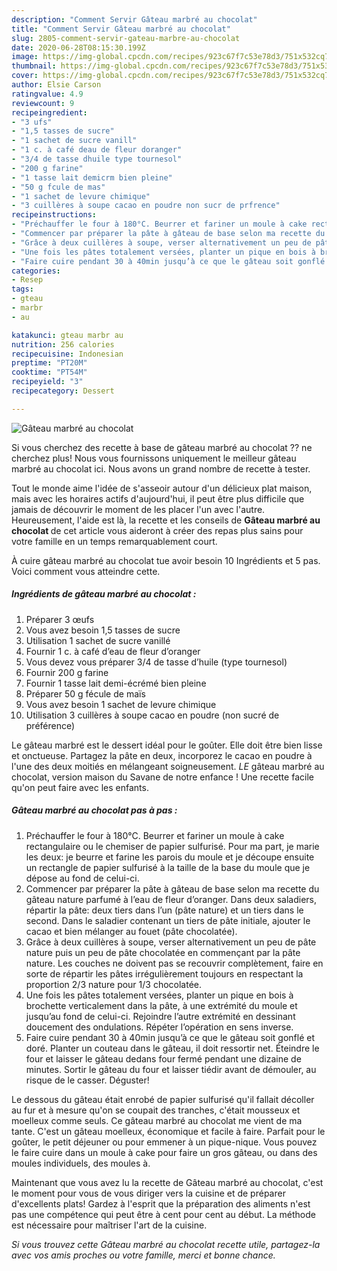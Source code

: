 ```yaml
---
description: "Comment Servir Gâteau marbré au chocolat"
title: "Comment Servir Gâteau marbré au chocolat"
slug: 2805-comment-servir-gateau-marbre-au-chocolat
date: 2020-06-28T08:15:30.199Z
image: https://img-global.cpcdn.com/recipes/923c67f7c53e78d3/751x532cq70/gateau-marbre-au-chocolat-photo-principale-de-la-recette.jpg
thumbnail: https://img-global.cpcdn.com/recipes/923c67f7c53e78d3/751x532cq70/gateau-marbre-au-chocolat-photo-principale-de-la-recette.jpg
cover: https://img-global.cpcdn.com/recipes/923c67f7c53e78d3/751x532cq70/gateau-marbre-au-chocolat-photo-principale-de-la-recette.jpg
author: Elsie Carson
ratingvalue: 4.9
reviewcount: 9
recipeingredient:
- "3 ufs"
- "1,5 tasses de sucre"
- "1 sachet de sucre vanill"
- "1 c. à café deau de fleur doranger"
- "3/4 de tasse dhuile type tournesol"
- "200 g farine"
- "1 tasse lait demicrm bien pleine"
- "50 g fcule de mas"
- "1 sachet de levure chimique"
- "3 cuillères à soupe cacao en poudre non sucr de prfrence"
recipeinstructions:
- "Préchauffer le four à 180°C. Beurrer et fariner un moule à cake rectangulaire ou le chemiser de papier sulfurisé. Pour ma part, je marie les deux: je beurre et farine les parois du moule et je découpe ensuite un rectangle de papier sulfurisé à la taille de la base du moule que je dépose au fond de celui-ci."
- "Commencer par préparer la pâte à gâteau de base selon ma recette du gâteau nature parfumé à l’eau de fleur d’oranger. Dans deux saladiers, répartir la pâte: deux tiers dans l’un (pâte nature) et un tiers dans le second. Dans le saladier contenant un tiers de pâte initiale, ajouter le cacao et bien mélanger au fouet (pâte chocolatée)."
- "Grâce à deux cuillères à soupe, verser alternativement un peu de pâte nature puis un peu de pâte chocolatée en commençant par la pâte nature. Les couches ne doivent pas se recouvrir complètement, faire en sorte de répartir les pâtes irrégulièrement toujours en respectant la proportion 2/3 nature pour 1/3 chocolatée."
- "Une fois les pâtes totalement versées, planter un pique en bois à brochette verticalement dans la pâte, à une extrémité du moule et jusqu’au fond de celui-ci. Rejoindre l’autre extrémité en dessinant doucement des ondulations. Répéter l’opération en sens inverse."
- "Faire cuire pendant 30 à 40min jusqu’à ce que le gâteau soit gonflé et doré. Planter un couteau dans le gâteau, il doit ressortir net. Éteindre le four et laisser le gâteau dedans four fermé pendant une dizaine de minutes. Sortir le gâteau du four et laisser tiédir avant de démouler, au risque de le casser. Déguster!"
categories:
- Resep
tags:
- gteau
- marbr
- au

katakunci: gteau marbr au 
nutrition: 256 calories
recipecuisine: Indonesian
preptime: "PT20M"
cooktime: "PT54M"
recipeyield: "3"
recipecategory: Dessert

---
```



![Gâteau marbré au chocolat](https://img-global.cpcdn.com/recipes/923c67f7c53e78d3/751x532cq70/gateau-marbre-au-chocolat-photo-principale-de-la-recette.jpg)

Si vous cherchez des recette à base de gâteau marbré au chocolat ?? ne cherchez plus! Nous vous fournissons uniquement le meilleur gâteau marbré au chocolat ici. Nous avons un grand nombre de recette à tester.

Tout le monde aime l'idée de s'asseoir autour d'un délicieux plat maison, mais avec les horaires actifs d'aujourd'hui, il peut être plus difficile que jamais de découvrir le moment de les placer l'un avec l'autre. Heureusement, l'aide est là, la recette et les conseils de <strong> Gâteau marbré au chocolat </strong> de cet article vous aideront à créer des repas plus sains pour votre famille en un temps remarquablement court.

<!--inarticleads1-->

À cuire gâteau marbré au chocolat tue avoir besoin 10 Ingrédients et 5 pas. Voici comment vous atteindre cette.

##### Ingrédients de gâteau marbré au chocolat :

1. Préparer 3 œufs
1. Vous avez besoin 1,5 tasses de sucre
1. Utilisation 1 sachet de sucre vanillé
1. Fournir 1 c. à café d’eau de fleur d’oranger
1. Vous devez vous préparer 3/4 de tasse d’huile (type tournesol)
1. Fournir 200 g farine
1. Fournir 1 tasse lait demi-écrémé bien pleine
1. Préparer 50 g fécule de maïs
1. Vous avez besoin 1 sachet de levure chimique
1. Utilisation 3 cuillères à soupe cacao en poudre (non sucré de préférence)


Le gâteau marbré est le dessert idéal pour le goûter. Elle doit être bien lisse et onctueuse. Partagez la pâte en deux, incorporez le cacao en poudre à l&#39;une des deux moitiés en mélangeant soigneusement. *LE* gâteau marbré au chocolat, version maison du Savane de notre enfance ! Une recette facile qu&#39;on peut faire avec les enfants. 

<!--inarticleads2-->

##### Gâteau marbré au chocolat pas à pas :

1. Préchauffer le four à 180°C. Beurrer et fariner un moule à cake rectangulaire ou le chemiser de papier sulfurisé. Pour ma part, je marie les deux: je beurre et farine les parois du moule et je découpe ensuite un rectangle de papier sulfurisé à la taille de la base du moule que je dépose au fond de celui-ci.
1. Commencer par préparer la pâte à gâteau de base selon ma recette du gâteau nature parfumé à l’eau de fleur d’oranger. Dans deux saladiers, répartir la pâte: deux tiers dans l’un (pâte nature) et un tiers dans le second. Dans le saladier contenant un tiers de pâte initiale, ajouter le cacao et bien mélanger au fouet (pâte chocolatée).
1. Grâce à deux cuillères à soupe, verser alternativement un peu de pâte nature puis un peu de pâte chocolatée en commençant par la pâte nature. Les couches ne doivent pas se recouvrir complètement, faire en sorte de répartir les pâtes irrégulièrement toujours en respectant la proportion 2/3 nature pour 1/3 chocolatée.
1. Une fois les pâtes totalement versées, planter un pique en bois à brochette verticalement dans la pâte, à une extrémité du moule et jusqu’au fond de celui-ci. Rejoindre l’autre extrémité en dessinant doucement des ondulations. Répéter l’opération en sens inverse.
1. Faire cuire pendant 30 à 40min jusqu’à ce que le gâteau soit gonflé et doré. Planter un couteau dans le gâteau, il doit ressortir net. Éteindre le four et laisser le gâteau dedans four fermé pendant une dizaine de minutes. Sortir le gâteau du four et laisser tiédir avant de démouler, au risque de le casser. Déguster!


Le dessous du gâteau était enrobé de papier sulfurisé qu&#39;il fallait décoller au fur et à mesure qu&#39;on se coupait des tranches, c&#39;était mousseux et moelleux comme seuls. Ce gâteau marbré au chocolat me vient de ma tante. C&#39;est un gâteau moelleux, économique et facile à faire. Parfait pour le goûter, le petit déjeuner ou pour emmener à un pique-nique. Vous pouvez le faire cuire dans un moule à cake pour faire un gros gâteau, ou dans des moules individuels, des moules à. 

<!--inarticleads1-->

<p>
Maintenant que vous avez lu la recette de Gâteau marbré au chocolat, c'est le moment pour vous de vous diriger vers la cuisine et de préparer d'excellents plats! Gardez à l'esprit que la préparation des aliments n'est pas une compétence qui peut être à cent pour cent au début. La méthode est nécessaire pour maîtriser l'art de la cuisine.
</p>

<p>
<i>Si vous trouvez cette Gâteau marbré au chocolat recette utile, partagez-la avec vos amis proches ou votre famille, merci et bonne chance.</i>
</p>
